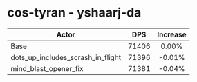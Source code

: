 # cos-tyran - yshaarj-da
| Actor | DPS | Increase |
|---|:---:|:---:|
|Base|71406|0.00%|
|dots_up_includes_scrash_in_flight|71396|-0.01%|
|mind_blast_opener_fix|71381|-0.04%|
